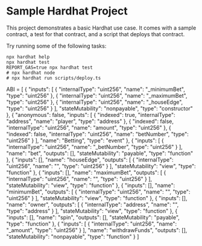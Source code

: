# Sample Hardhat Project

This project demonstrates a basic Hardhat use case. It comes with a sample contract, a test for that contract, and a script that deploys that contract.

Try running some of the following tasks:

```shell
npx hardhat help
npx hardhat test
REPORT_GAS=true npx hardhat test
# npx hardhat node
# npx hardhat run scripts/deploy.ts
```

ABI = [
	{
		"inputs": [
			{
				"internalType": "uint256",
				"name": "_minimumBet",
				"type": "uint256"
			},
			{
				"internalType": "uint256",
				"name": "_maximumBet",
				"type": "uint256"
			},
			{
				"internalType": "uint256",
				"name": "_houseEdge",
				"type": "uint256"
			}
		],
		"stateMutability": "nonpayable",
		"type": "constructor"
	},
	{
		"anonymous": false,
		"inputs": [
			{
				"indexed": true,
				"internalType": "address",
				"name": "player",
				"type": "address"
			},
			{
				"indexed": false,
				"internalType": "uint256",
				"name": "amount",
				"type": "uint256"
			},
			{
				"indexed": false,
				"internalType": "uint256",
				"name": "betNumber",
				"type": "uint256"
			}
		],
		"name": "Betting",
		"type": "event"
	},
	{
		"inputs": [
			{
				"internalType": "uint256",
				"name": "_betNumber",
				"type": "uint256"
			}
		],
		"name": "bet",
		"outputs": [],
		"stateMutability": "payable",
		"type": "function"
	},
	{
		"inputs": [],
		"name": "houseEdge",
		"outputs": [
			{
				"internalType": "uint256",
				"name": "",
				"type": "uint256"
			}
		],
		"stateMutability": "view",
		"type": "function"
	},
	{
		"inputs": [],
		"name": "maximumBet",
		"outputs": [
			{
				"internalType": "uint256",
				"name": "",
				"type": "uint256"
			}
		],
		"stateMutability": "view",
		"type": "function"
	},
	{
		"inputs": [],
		"name": "minimumBet",
		"outputs": [
			{
				"internalType": "uint256",
				"name": "",
				"type": "uint256"
			}
		],
		"stateMutability": "view",
		"type": "function"
	},
	{
		"inputs": [],
		"name": "owner",
		"outputs": [
			{
				"internalType": "address",
				"name": "",
				"type": "address"
			}
		],
		"stateMutability": "view",
		"type": "function"
	},
	{
		"inputs": [],
		"name": "spin",
		"outputs": [],
		"stateMutability": "payable",
		"type": "function"
	},
	{
		"inputs": [
			{
				"internalType": "uint256",
				"name": "_amount",
				"type": "uint256"
			}
		],
		"name": "withdrawFunds",
		"outputs": [],
		"stateMutability": "nonpayable",
		"type": "function"
	}
]
